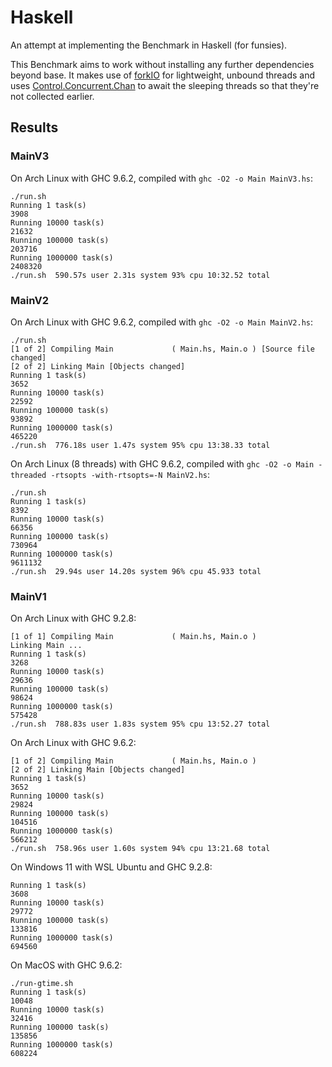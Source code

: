 # Haskell

An attempt at implementing the Benchmark in Haskell (for funsies).

This Benchmark aims to work without installing any further dependencies beyond base.
It makes use of [forkIO](https://hackage.haskell.org/package/base-4.18.0.0/docs/Control-Concurrent.html#v:forkIO) for lightweight, unbound threads and uses [Control.Concurrent.Chan](https://hackage.haskell.org/package/base-4.18.0.0/docs/Control-Concurrent-Chan.html) to await the sleeping threads so that they're not collected earlier.

## Results

### MainV3

On Arch Linux with GHC 9.6.2,
compiled with `ghc -O2 -o Main MainV3.hs`:

```shell
./run.sh
Running 1 task(s)
3908
Running 10000 task(s)
21632
Running 100000 task(s)
203716
Running 1000000 task(s)
2408320
./run.sh  590.57s user 2.31s system 93% cpu 10:32.52 total
```

### MainV2

On Arch Linux with GHC 9.6.2,
compiled with `ghc -O2 -o Main MainV2.hs`:

```shell
./run.sh
[1 of 2] Compiling Main             ( Main.hs, Main.o ) [Source file changed]
[2 of 2] Linking Main [Objects changed]
Running 1 task(s)
3652
Running 10000 task(s)
22592
Running 100000 task(s)
93892
Running 1000000 task(s)
465220
./run.sh  776.18s user 1.47s system 95% cpu 13:38.33 total
```

On Arch Linux (8 threads) with GHC 9.6.2,
compiled with `ghc -O2 -o Main -threaded -rtsopts -with-rtsopts=-N MainV2.hs`:

```shell
./run.sh
Running 1 task(s)
8392
Running 10000 task(s)
66356
Running 100000 task(s)
730964
Running 1000000 task(s)
9611132
./run.sh  29.94s user 14.20s system 96% cpu 45.933 total
```

### MainV1

On Arch Linux with GHC 9.2.8:

```shell
[1 of 1] Compiling Main             ( Main.hs, Main.o )
Linking Main ...
Running 1 task(s)
3268
Running 10000 task(s)
29636
Running 100000 task(s)
98624
Running 1000000 task(s)
575428
./run.sh  788.83s user 1.83s system 95% cpu 13:52.27 total
```

On Arch Linux with GHC 9.6.2:

```shell
[1 of 2] Compiling Main             ( Main.hs, Main.o )
[2 of 2] Linking Main [Objects changed]
Running 1 task(s)
3652
Running 10000 task(s)
29824
Running 100000 task(s)
104516
Running 1000000 task(s)
566212
./run.sh  758.96s user 1.60s system 94% cpu 13:21.68 total
```

On Windows 11 with WSL Ubuntu and GHC 9.2.8:

```shell
Running 1 task(s)
3608
Running 10000 task(s)
29772
Running 100000 task(s)
133816
Running 1000000 task(s)
694560
```

On MacOS with GHC 9.6.2:

```shell
./run-gtime.sh
Running 1 task(s)
10048
Running 10000 task(s)
32416
Running 100000 task(s)
135856
Running 1000000 task(s)
608224
```